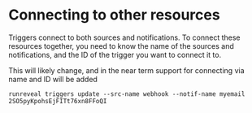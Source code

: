 # Connecting to other resources

Triggers connect to both sources and notifications. To connect these resources together, you need to know the name of the sources and notifications, and the ID of the trigger you want to connect it to.

This will likely change, and in the near term support for connecting via name and ID will be added

```
runreveal triggers update --src-name webhook --notif-name myemail 2SO5pyKpohsEjFITt76xn8FFoQI
```
